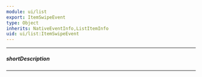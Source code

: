 ```yaml
---
module: ui/list
export: ItemSwipeEvent
type: Object
inherits: NativeEventInfo,ListItemInfo
uid: ui/list:ItemSwipeEvent
---
```

---
##### shortDescription
<!-- Description goes here -->

---
<!-- Description goes here -->